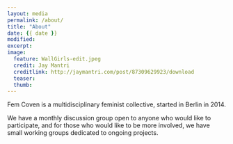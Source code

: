 ```yaml
---
layout: media
permalink: /about/
title: "About"
date: {{ date }}
modified:
excerpt:
image:
  feature: WallGirls-edit.jpeg
  credit: Jay Mantri
  creditlink: http://jaymantri.com/post/87309629923/download
  teaser: 
  thumb: 
---
```


Fem Coven is a multidisciplinary feminist collective, started in Berlin in 2014.

We have a monthly discussion group open to anyone who would like to participate, and for those who would like to be more involved, we have small working groups dedicated to ongoing projects.